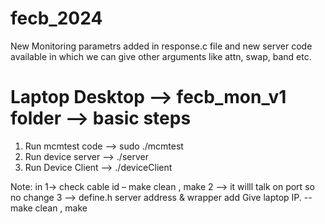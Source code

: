 # fecb_2024
New Monitoring parametrs added in response.c file and new server code available in which we can give other arguments like attn, swap, band etc.
# Laptop Desktop --> fecb_mon_v1 folder --> basic steps
1. Run mcmtest code --> sudo ./mcmtest
2. Run device server --> ./server
3. Run Device Client --> ./deviceClient

Note: in 
1-> check cable id – make clean , make
2 --> it willl talk on port so no change
3 --> define.h server address & wrapper add 
Give laptop IP. -- make clean , make
